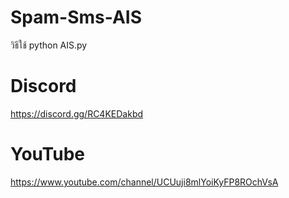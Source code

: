 # Spam-Sms-AIS

วิธีใช้ python AIS.py


# Discord
https://discord.gg/RC4KEDakbd

# YouTube
https://www.youtube.com/channel/UCUuji8mlYoiKyFP8ROchVsA
